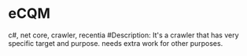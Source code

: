 # eCQM
c#,  net core, crawler, recentia
#Description:
It's a crawler that has very specific target and purpose. needs extra work for other purposes.
